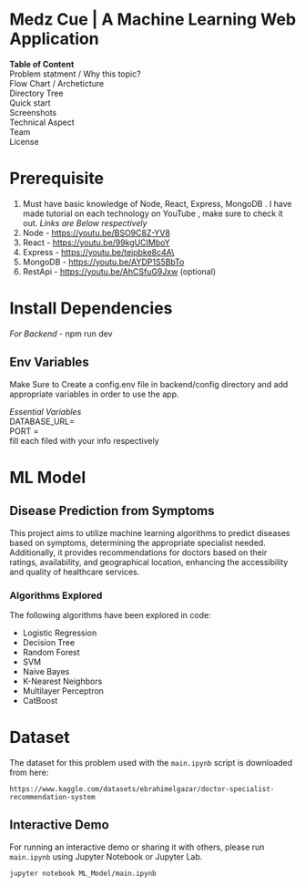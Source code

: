 # Medz Cue | A Machine Learning Web Application

**Table of Content**  
Problem statment / Why this topic?  
Flow Chart / Archeticture  
Directory Tree  
Quick start  
Screenshots  
Technical Aspect  
Team  
License  

# Prerequisite

1.  Must have basic knowledge of Node, React, Express, MongoDB . I have made tutorial on each technology on YouTube , make sure to check it out. *Links are Below respectively*
2.  Node - https://youtu.be/BSO9C8Z-YV8
3.  React - https://youtu.be/99kgUCIMboY
4.  Express - https://youtu.be/teipbke8c4A\
5.  MongoDB - https://youtu.be/AYDP1S5BbTo
6.  RestApi - https://youtu.be/AhCSfuG9Jxw (optional)

# Install Dependencies

*For Backend* - npm run dev

## Env Variables

Make Sure to Create a config.env file in backend/config directory and add appropriate variables in order to use the app.

*Essential Variables*  
DATABASE_URL=  
PORT =  
fill each filed with your info respectively

# ML Model
## Disease Prediction from Symptoms

This project aims to utilize machine learning algorithms to predict diseases based on symptoms, determining the appropriate specialist needed. Additionally, it provides recommendations for doctors based on their ratings, availability, and geographical location, enhancing the accessibility and quality of healthcare services.

### Algorithms Explored

The following algorithms have been explored in code:

- Logistic Regression
- Decision Tree
- Random Forest
- SVM
- Naive Bayes
- K-Nearest Neighbors
- Multilayer Perceptron
- CatBoost 

# Dataset

The dataset for this problem used with the `main.ipynb` script is downloaded from here:

```
https://www.kaggle.com/datasets/ebrahimelgazar/doctor-specialist-recommendation-system
```

## Interactive Demo

For running an interactive demo or sharing it with others, please run `main.ipynb` using Jupyter Notebook or Jupyter Lab.

```
jupyter notebook ML_Model/main.ipynb
```

